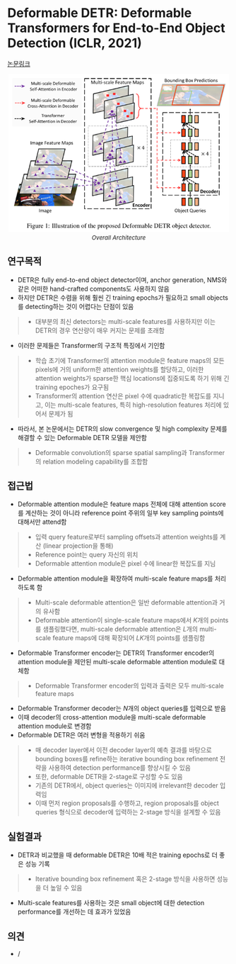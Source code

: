 # Deformable DETR: Deformable Transformers for End-to-End Object Detection (ICLR, 2021)

[논문링크](https://arxiv.org/abs/2010.04159)

<p align="center">
    <img width="500" alt='fig1' src="../img/zhu2020deformable.png?raw=true"></br>
    <em><font size=2>Overall Architecture</font></em>
</p>

## 연구목적
- DETR은 fully end-to-end object detector이며, anchor generation, NMS와 같은 어떠한 hand-crafted components도 사용하지 않음
- 하지만 DETR은 수렴을 위해 훨씬 긴 training epochs가 필요하고 small objects를 detecting하는 것이 어렵다는 단점이 있음
> - 대부분의 최신 detectors는 multi-scale features를 사용하지만 이는 DETR의 경우 연산량이 매우 커지는 문제를 초래함
- 이러한 문제들은 Transformer의 구조적 특징에서 기인함
> - 학습 초기에 Transformer의 attention module은 feature maps의 모든 pixels에 거의 uniform한 attention weights를 할당하고, 이러한 attention weights가 sparse한 핵심 locations에 집중되도록 하기 위해 긴 training epoches가 요구됨
> - Transformer의 attention 연산은 pixel 수에 quadratic한 복잡도를 지니고, 이는 multi-scale features, 특히 high-resolution features 처리에 있어서 문제가 됨
- 따라서, 본 논문에서는 DETR의 slow convergence 및 high complexity 문제를 해결할 수 있는 Deformable DETR 모델을 제안함
> - Deformable convolution의 sparse spatial sampling과 Transformer의 relation modeling capability를 조합함

## 접근법
- Deformable attention module은 feature maps 전체에 대해 attention score를 계산하는 것이 아니라 reference point 주위의 일부 key sampling points에 대해서만 attend함
> - 입력 query feature로부터 sampling offsets과 attention weights를 계산 (linear projection을 통해)
> - Reference point는 query 자신의 위치
> - Deformable attention module은 pixel 수에 linear한 복잡도를 지님
- Deformable attention module을 확장하여 multi-scale feature maps를 처리하도록 함
> - Multi-scale deformable attention은 일반 deformable attention과 거의 유사함
> - Deformable attention이 single-scale feature maps에서 $K$개의 points를 샘플링했다면, multi-scale deformable attention은 $L$개의 multi-scale feature maps에 대해 확장되어 $LK$개의 points를 샘플링함
- Deformable Transformer encoder는 DETR의 Transformer encoder의 attention module을 제안된 multi-scale deformable attention module로 대체함
> - Deformable Transformer encoder의 입력과 출력은 모두 multi-scale feature maps
- Deformable Transformer decoder는 $N$개의 object queries를 입력으로 받음
- 이때 decoder의 cross-attention module을 multi-scale deformable attention module로 변경함
- Deformable DETR은 여러 변형을 적용하기 쉬움
> - 매 decoder layer에서 이전 decoder layer의 예측 결과를 바탕으로 bounding boxes를 refine하는 iterative bounding box refinement 전략을 사용하여 detection performance를 향상시킬 수 있음
> - 또한, deformable DETR을 2-stage로 구성할 수도 있음
> - 기존의 DETR에서, object queries는 이미지에 irrelevant한 decoder 입력임
> - 이때 먼저 region proposals를 수행하고, region proposals를 object queries 형식으로 decoder에 입력하는 2-stage 방식을 설계할 수 있음

## 실험결과
- DETR과 비교했을 때 deformable DETR은 10배 적은 training epochs로 더 좋은 성능 기록
> - Iterative bounding box refinement 혹은 2-stage 방식을 사용하면 성능을 더 높일 수 있음
- Multi-scale features를 사용하는 것은 small object에 대한 detection performance를 개선하는 데 효과가 있었음

## 의견
- /